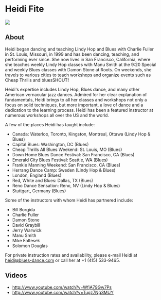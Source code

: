 # Heidi Fite
<img src="https://s1dancefest.s3.amazonaws.com/Heidi%20Fite.jpg" />

## About
Heidi began dancing and teaching Lindy Hop and Blues with Charlie Fuller in St. Louis, Missouri, in 1999 and has been dancing, teaching, and performing ever since. She now lives in San Francisco, California, where she teaches weekly Lindy Hop classes with Manu Smith at the 9:20 Special and weekly Blues classes with Damon Stone at Roots. On weekends, she travels to various cities to teach workshops and organize events such as Cheap Thrills and bluesSHOUT!

Heidi's expertise includes Lindy Hop, Blues dance, and many other American vernacular jazz dances. Admired for her clear explanation of fundamentals, Heidi brings to all her classes and workshops not only a focus on solid techniques, but more important, a love of dance and a dedication to the learning process.
Heidi has been a featured instructor at numerous workshops all over the US and the world. 

A few of the places Heidi has taught include:

* Canada: Waterloo, Toronto, Kingston, Montreal, Ottawa (Lindy Hop & Blues)
* Capital Blues: Washington, DC (Blues)
* Cheap Thrills All Blues Weekend: St. Louis, MO (Blues)
* Down Home Blues Dance Festival: San Francisco, CA (Blues)
* Emerald City Blues Festival: Seattle, WA (Blues)
* Frankie Manning Weekend: San Francisco, CA (Blues)
* Herrang Dance Camp: Sweden (Lindy Hop & Blues)
* London, England (Blues)
* Red, White and Blues: Dallas, TX (Blues)
* Reno Dance Sensation: Reno, NV (Lindy Hop & Blues)
* Stuttgart, Germany (Blues)

Some of the instructors with whom Heidi has partnered include:

* Bill Borgida
* Charlie Fuller
* Damon Stone
* David Graybill
* Jerry Warwick
* Manu Smith
* Mike Faltesek
* Solomon Douglas

For private instruction rates and availability, please e-mail Heidi at <a href="heidi@blues-dance.com">heidi@blues-dance.com</a> or call her at +1 (415) 533-9465.

## Videos
* http://www.youtube.com/watch?v=WfjA79Gw7Ps
* http://www.youtube.com/watch?v=Tugz7Ng3MUY